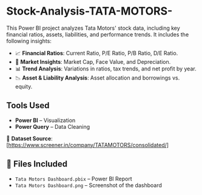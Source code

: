 # Stock-Analysis-TATA-MOTORS-

This Power BI project analyzes Tata Motors' stock data, including key financial ratios, assets, liabilities, and performance trends.
It includes the following insights:  
- 📈 **Financial Ratios**: Current Ratio, P/E Ratio, P/B Ratio, D/E Ratio.
- 🏦 **Market Insights**: Market Cap, Face Value, and Depreciation.
- 📊 **Trend Analysis**: Variations in ratios, tax trends, and net profit by year.
- 📉 **Asset & Liability Analysis**: Asset allocation and borrowings vs. equity.

## Tools Used  
- **Power BI** – Visualization  
- **Power Query** – Data Cleaning
  
🔗 **Dataset Source**: [https://www.screener.in/company/TATAMOTORS/consolidated/]  

## 📁 Files Included  
- `Tata Motors Dashboard.pbix` – Power BI Report  
- `Tata Motors Dashboard.png` – Screenshot of the dashboard  
